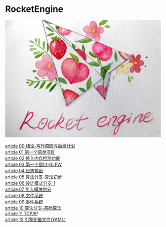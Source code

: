 # RocketEngine
![Logo](Logo/LOGO-0.jpg "Logo")

[article 00 绪论-写作原因与后续计划](Document/article_00/article_00.md)<br>
[article 01 第一个简单项目](Document/article_01/article_01.md)<br>
[article 02 接入内存检测功能](Document/article_02/article_02.md)<br>
[article 03 第一个窗口-GLFW](Document/article_03/article_03.md)<br>
[article 04 日志输出](Document/article_04/article_04.md)<br>
[article 05 算法分支-算法初步](Document/article_05/article_05.md)<br>
[article 06 设计模式分支-1](Document/article_06/article_06.md)<br>
[article 07 引入模块划分](Document/article_07/article_07.md)<br>
[article 08 文件系统](Document/article_08/article_08.md)<br>
[article 09 事件系统](Document/article_09/article_09.md)<br>
[article 10 算法分支-基础算法](Document/article_10/article_10.md)<br>
[article 11 TCP/IP](Document/article_11/article_11.md)<br>
[article 12 引擎配置文件(YAML)](Document/article_12/article_12.md)<br>
